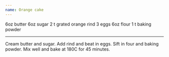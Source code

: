 ```yaml
---
name: Orange cake
---
```


6oz butter
6oz sugar
2 t grated orange rind
3 eggs
6oz flour
1 t baking powder

---

Cream butter and sugar.  Add rind and beat in eggs.  Sift in four and baking powder.  Mix well and bake at 180C for 45 minutes.

